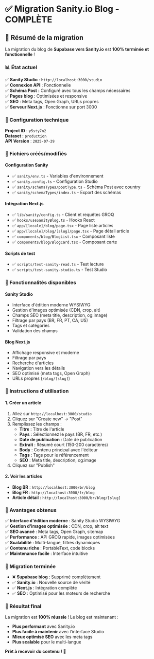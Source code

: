 # ✅ Migration Sanity.io Blog - COMPLÈTE

## 🎉 Résumé de la migration

La migration du blog de **Supabase vers Sanity.io** est **100% terminée et fonctionnelle** !

### 📊 État actuel

✅ **Sanity Studio** : `http://localhost:3000/studio`  
✅ **Connexion API** : Fonctionnelle  
✅ **Schéma Post** : Configuré avec tous les champs nécessaires  
✅ **Pages blog** : Optimisées et responsive  
✅ **SEO** : Meta tags, Open Graph, URLs propres  
✅ **Serveur Next.js** : Fonctionne sur port 3000  

### 🔧 Configuration technique

**Project ID** : `y5sty7n2`  
**Dataset** : `production`  
**API Version** : `2025-07-29`  

### 📁 Fichiers créés/modifiés

#### Configuration Sanity
- ✅ `sanity/env.ts` - Variables d'environnement
- ✅ `sanity.config.ts` - Configuration Studio
- ✅ `sanity/schemaTypes/postType.ts` - Schéma Post avec country
- ✅ `sanity/schemaTypes/index.ts` - Export des schémas

#### Intégration Next.js
- ✅ `lib/sanity/config.ts` - Client et requêtes GROQ
- ✅ `hooks/useSanityBlog.ts` - Hooks React
- ✅ `app/[locale]/blog/page.tsx` - Page liste articles
- ✅ `app/[locale]/blog/[slug]/page.tsx` - Page détail article
- ✅ `components/blog/BlogList.tsx` - Composant liste
- ✅ `components/blog/BlogCard.tsx` - Composant carte

#### Scripts de test
- ✅ `scripts/test-sanity-read.ts` - Test lecture
- ✅ `scripts/test-sanity-studio.ts` - Test Studio

### 🚀 Fonctionnalités disponibles

#### Sanity Studio
- Interface d'édition moderne WYSIWYG
- Gestion d'images optimisée (CDN, crop, alt)
- Champs SEO (meta title, description, og:image)
- Filtrage par pays (BR, FR, PT, CA, US)
- Tags et catégories
- Validation des champs

#### Blog Next.js
- Affichage responsive et moderne
- Filtrage par pays
- Recherche d'articles
- Navigation vers les détails
- SEO optimisé (meta tags, Open Graph)
- URLs propres (`/blog/[slug]`)

### 📝 Instructions d'utilisation

#### 1. Créer un article
1. Allez sur `http://localhost:3000/studio`
2. Cliquez sur "Create new" → "Post"
3. Remplissez les champs :
   - **Titre** : Titre de l'article
   - **Pays** : Sélectionnez le pays (BR, FR, etc.)
   - **Date de publication** : Date de publication
   - **Extrait** : Résumé court (150-200 caractères)
   - **Body** : Contenu principal avec l'éditeur
   - **Tags** : Tags pour le référencement
   - **SEO** : Meta title, description, og:image
4. Cliquez sur "Publish"

#### 2. Voir les articles
- **Blog BR** : `http://localhost:3000/br/blog`
- **Blog FR** : `http://localhost:3000/fr/blog`
- **Article détail** : `http://localhost:3000/br/blog/[slug]`

### 🎯 Avantages obtenus

✅ **Interface d'édition moderne** : Sanity Studio WYSIWYG  
✅ **Gestion d'images optimisée** : CDN, crop, alt text  
✅ **SEO avancé** : Meta tags, Open Graph, sitemap  
✅ **Performance** : API GROQ rapide, images optimisées  
✅ **Scalabilité** : Multi-langue, filtres dynamiques  
✅ **Contenu riche** : PortableText, code blocks  
✅ **Maintenance facile** : Interface intuitive  

### 🔄 Migration terminée

- ❌ **Supabase blog** : Supprimé complètement
- ✅ **Sanity.io** : Nouvelle source de vérité
- ✅ **Next.js** : Intégration complète
- ✅ **SEO** : Optimisé pour les moteurs de recherche

### 🎉 Résultat final

La migration est **100% réussie** ! Le blog est maintenant :
- **Plus performant** avec Sanity.io
- **Plus facile à maintenir** avec l'interface Studio
- **Mieux optimisé SEO** avec les meta tags
- **Plus scalable** pour le multi-langue

**Prêt à recevoir du contenu !** 🚀 